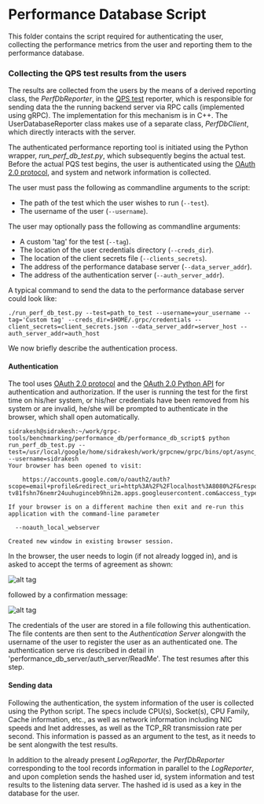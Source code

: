# Performance Database Script

This folder contains the script required for authenticating the user, collecting the performance metrics from the user and reporting them to the performance database.

### Collecting the QPS test results from the users

The results are collected from the users by the means of a derived reporting class, the _PerfDbReporter_,  in the [QPS test](https://github.com/grpc/grpc/tree/master/test/cpp/qps) reporter, which is responsible for sending data the the running backend server via RPC calls (implemented using gRPC). The implementation for this mechanism is in C++. The UserDatabaseReporter class makes use of a separate class, _PerfDbClient_, which directly interacts with the server.

The authenticated performance reporting tool is initiated using the Python wrapper, _run_perf_db_test.py_, which subsequently begins the actual test. Before the actual PQS test begins, the user is authenticated using the [OAuth 2.0 protocol](https://developers.google.com/identity/protocols/OAuth2), and system and network information is collected.

The user must pass the following as commandline arguments to the script:
- The path of the test which the user wishes to run (`--test`).
- The username of the user (`--username`).

The user may optionally pass the following as commandline arguments:
- A custom 'tag' for the test (`--tag`).
- The location of the user credentials directory (`--creds_dir`).
- The location of the client secrets file (`--clients_secrets`).
- The address of the performance database server (`--data_server_addr`).
- The address of the authentication server (`--auth_server_addr`).

A typical command to send the data to the performance database server could look like:

    ./run_perf_db_test.py --test=path_to_test --username=your_username --tag='Custom tag' --creds_dir=$HOME/.grpc/credentials --client_secrets=client_secrets.json --data_server_addr=server_host --auth_server_addr=auth_host

We now briefly describe the authentication process.

#### Authentication

The tool uses [OAuth 2.0 protocol](https://developers.google.com/identity/protocols/OAuth2) and the [OAuth 2.0 Python API](https://developers.google.com/api-client-library/python/guide/aaa_oauth) for authentication and authorization. If the user is running the test for the first time on his/her system, or his/her credentials have been removed from his system or are invalid, he/she will be prompted to authenticate in the browser, which shall open automatically.

    sidrakesh@sidrakesh:~/work/grpc-tools/benchmarking/performance_db/performance_db_script$ python run_perf_db_test.py --test=/usr/local/google/home/sidrakesh/work/grpcnew/grpc/bins/opt/async_streaming_ping_pong_test --username=sidrakesh
    Your browser has been opened to visit:
    
        https://accounts.google.com/o/oauth2/auth?scope=email+profile&redirect_uri=http%3A%2F%2Flocalhost%3A8080%2F&response_type=code&client_id=1018396037782-tv81fshn76nemr24uuhuginceb9hni2m.apps.googleusercontent.com&access_type=offline
    
    If your browser is on a different machine then exit and re-run this
    application with the command-line parameter 
    
      --noauth_local_webserver
    
    Created new window in existing browser session.


In the browser, the user needs to login (if not already logged in), and is asked to accept the terms of agreement as shown:

![alt tag](https://github.com/sidrakesh93/grpc-tools/blob/master/benchmarking/performance_db/images/Auth%20agreement.png)

followed by a confirmation message:

![alt tag](https://github.com/sidrakesh93/grpc-tools/blob/master/benchmarking/performance_db/images/Auth%20completion.png)

The credentials of the user are stored in a file following this authentication. The file contents are then sent to the *Authentication Server* alongwith the username of the user to register the user as an authenticated one. The authentication serve ris described in detail in 'performance_db_server/auth_server/ReadMe'. The test resumes after this step.

#### Sending data

Following the authentication, the system information of the user is collected using the Python script. The specs include CPU(s), Socket(s), CPU Family, Cache information, etc., as well as network information including NIC speeds and Inet addresses, as well as the TCP_RR transmission rate per second. This information is passed as an argument to the test, as it needs to be sent alongwith the test results.

In addition to the already present _LogReporter_, the _PerfDbReporter_ corresponding to the tool records information in parallel to the _LogReporter_, and upon completion sends the hashed user id, system information and test results to the listening data server. The hashed id is used as a key in the database for the user.
